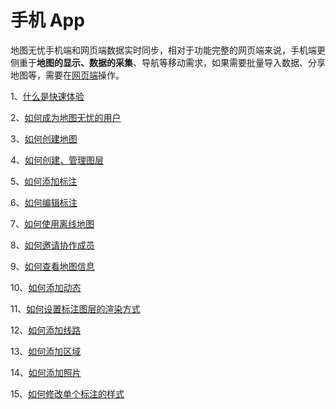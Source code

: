 # 手机 App

地图无忧手机端和网页端数据实时同步，相对于功能完整的网页端来说，手机端更侧重于**地图的显示、数据的采集**、导航等移动需求，如果需要批量导入数据、分享地图等，需要在[网页端](http://www.dituwuyou.com)操作。

1、[什么是快速体验](/m-getting-started.html)

2、[如何成为地图无忧的用户](/m-signup.html)

3、[如何创建地图](m-newmap.html)

4、[如何创建、管理图层](/m-layers.html)

5、[如何添加标注](/m-addmark.html)

6、[如何编辑标注](/m-editmark.html)

7、[如何使用离线地图](/m-offline.html)

8、[如何邀请协作成员](/m-addmembers.html)

9、[如何查看地图信息](/m-mapinfo.html)

10、[如何添加动态](/m-add-news.html )

11、[如何设置标注图层的渲染方式](/m-marklayer-stylesetting.html )

12、[如何添加线路](/m-addline.html)

13、[如何添加区域](/m-addregion.html)

14、[如何添加照片](/m-add-picture.html)

15、[如何修改单个标注的样式](/m-marker-style-setting.html)


